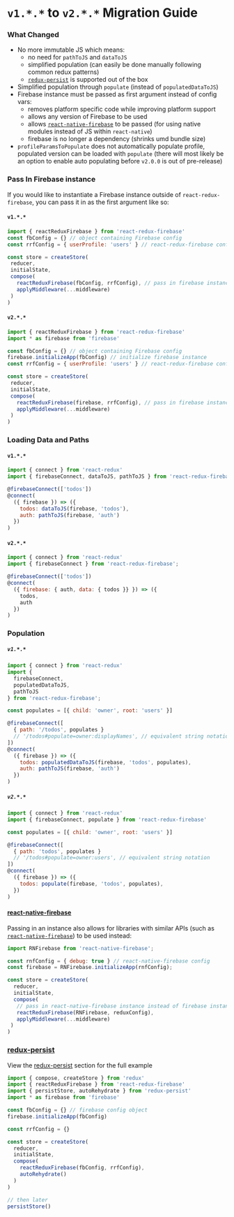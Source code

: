 # `v1.*.*` to `v2.*.*` Migration Guide

### What Changed
* No more immutable JS which means:
  * no need for `pathToJS` and `dataToJS`
  * simplified population (can easily be done manually following common redux patterns)
  * [`redux-persist`](https://github.com/rt2zz/redux-persist) is supported out of the box
* Simplified population through `populate` (instead of `populatedDataToJS`)
* Firebase instance must be passed as first argument instead of config vars:
  * removes platform specific code while improving platform support
  * allows any version of Firebase to be used
  * allows [`react-native-firebase`](https://github.com/invertase/react-native-firebase) to be passed (for using native modules instead of JS within `react-native`)
  * firebase is no longer a dependency (shrinks umd bundle size)
* `profileParamsToPopulate` does not automatically populate profile, populated version can be loaded with `populate` (there will most likely be an option to enable auto populating before `v2.0.0` is out of pre-release)

### Pass In Firebase instance

If you would like to instantiate a Firebase instance outside of `react-redux-firebase`, you can pass it in as the first argument like so:

#### `v1.*.*`

```js
import { reactReduxFirebase } from 'react-redux-firebase'
const fbConfig = {} // object containing Firebase config
const rrfConfig = { userProfile: 'users' } // react-redux-firebase config

const store = createStore(
 reducer,
 initialState,
 compose(
   reactReduxFirebase(fbConfig, rrfConfig), // pass in firebase instance instead of config
   applyMiddleware(...middleware)
 )
)
```

#### `v2.*.*`

```js
import { reactReduxFirebase } from 'react-redux-firebase'
import * as firebase from 'firebase'

const fbConfig = {} // object containing Firebase config
firebase.initializeApp(fbConfig) // initialize firebase instance
const rrfConfig = { userProfile: 'users' } // react-redux-firebase config

const store = createStore(
 reducer,
 initialState,
 compose(
   reactReduxFirebase(firebase, rrfConfig), // pass in firebase instance instead of config
   applyMiddleware(...middleware)
 )
)
```

### Loading Data and Paths

#### `v1.*.*`

```js
import { connect } from 'react-redux'
import { firebaseConnect, dataToJS, pathToJS } from 'react-redux-firebase';

@firebaseConnect(['todos'])
@connect(
  ({ firebase }) => ({
    todos: dataToJS(firebase, 'todos'),
    auth: pathToJS(firebase, 'auth')
  })
)
```

#### `v2.*.*`

```js
import { connect } from 'react-redux'
import { firebaseConnect } from 'react-redux-firebase';

@firebaseConnect(['todos'])
@connect(
  ({ firebase: { auth, data: { todos }} }) => ({
    todos,
    auth
  })
)
```

### Population

##### `v1.*.*`
```js
import { connect } from 'react-redux'
import {
  firebaseConnect,
  populatedDataToJS,
  pathToJS
} from 'react-redux-firebase';

const populates = [{ child: 'owner', root: 'users' }]

@firebaseConnect([
  { path: '/todos', populates }
  // '/todos#populate=owner:displayNames', // equivalent string notation
])
@connect(
  ({ firebase }) => ({
    todos: populatedDataToJS(firebase, 'todos', populates),
    auth: pathToJS(firebase, 'auth')
  })
)
```

##### `v2.*.*`
```js
import { connect } from 'react-redux'
import { firebaseConnect, populate } from 'react-redux-firebase'

const populates = [{ child: 'owner', root: 'users' }]

@firebaseConnect([
  { path: 'todos', populates }
  // '/todos#populate=owner:users', // equivalent string notation
])
@connect(
  ({ firebase }) => ({
    todos: populate(firebase, 'todos', populates),
  })
)
```


#### [react-native-firebase](https://github.com/invertase/react-native-firebase)

Passing in an instance also allows for libraries with similar APIs (such as [`react-native-firebase`](https://github.com/invertase/react-native-firebase)) to be used instead:

```js
import RNFirebase from 'react-native-firebase';

const rnfConfig = { debug: true } // react-native-firebase config
const firebase = RNFirebase.initializeApp(rnfConfig);

const store = createStore(
  reducer,
  initialState,
  compose(
   // pass in react-native-firebase instance instead of firebase instance
   reactReduxFirebase(RNFirebase, reduxConfig),
   applyMiddleware(...middleware)
 )
)
```

### [redux-persist](/docs/recipes/redux-persist)

View the [redux-persist](/docs/recipes/redux-persist) section for the full example

```js
import { compose, createStore } from 'redux'
import { reactReduxFirebase } from 'react-redux-firebase'
import { persistStore, autoRehydrate } from 'redux-persist'
import * as firebase from 'firebase'

const fbConfig = {} // firebase config object
firebase.initializeApp(fbConfig)

const rrfConfig = {}

const store = createStore(
  reducer,
  initialState,
  compose(
    reactReduxFirebase(fbConfig, rrfConfig),
    autoRehydrate()
  )
)

// then later
persistStore()

```
